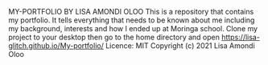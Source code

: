 MY-PORTFOLIO
BY LISA AMONDI OLOO
This is a repository that contains my portfolio. It tells everything that needs to be known about me including my background, interests and how I ended up at Moringa school.
Clone my project to your desktop then go to the home directory and open https://lisa-glitch.github.io/My-portfolio/
Licence: MIT
Copyright (c) 2021 Lisa Amondi Oloo
